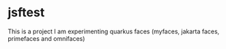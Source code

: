 # jsftest

This is a project I am experimenting quarkus faces (myfaces, jakarta faces, primefaces and omnifaces)
```
